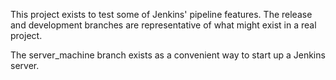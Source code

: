 This project exists to test some of Jenkins' pipeline features. The release and
development branches are representative of what might exist in a real project.

The server_machine branch exists as a convenient way to start up a Jenkins
server.